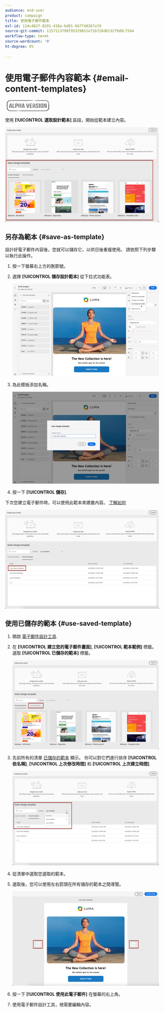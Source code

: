 ```yaml
---
audience: end-user
product: campaign
title: 使用電子郵件範本
exl-id: 114c482f-8291-418a-bd81-667f40267a7d
source-git-commit: 1157113798f95329651e71b726d6132f9d8c7544
workflow-type: tm+mt
source-wordcount: '0'
ht-degree: 0%

---
```


# 使用電子郵件內容範本 {#email-content-templates}

![](../assets/do-not-localize/badge.png)

使用 **[!UICONTROL 選取設計範本]** 區段，開始從範本建立內容。

![](assets/email_designer-templates.png)

## 另存為範本 {#save-as-template}

設計好電子郵件內容後，您就可以儲存它，以供日後重複使用。 請依照下列步驟以執行此操作。

1. 按一下螢幕右上方的刪節號。

1. 選擇 **[!UICONTROL 儲存設計範本]** 從下拉式功能表。

   ![](assets/email_designer-save-template.png)

1. 為此模板添加名稱。

   ![](assets/email_designer-template-name.png)

1. 按一下 **[!UICONTROL 儲存]**.

下次您建立電子郵件時，可以使用此範本來建置內容。 [了解如何](#use-saved-template)

![](assets/email_designer-saved-template.png)

## 使用已儲存的範本 {#use-saved-template}

1. 開啟 [電子郵件設計工具](create-email-content.md).

1. 在 **[!UICONTROL 建立您的電子郵件畫面]**, **[!UICONTROL 範本範例]** 標籤。 選取 **[!UICONTROL 已儲存的範本]** 標籤。

   ![](assets/email_designer-saved-templates-tab.png)

1. 先前所有的清單 [已儲存的範本](#save-as-template) 顯示。 你可以對它們進行排序 **[!UICONTROL 依名稱]**, **[!UICONTROL 上次修改時間]** 和 **[!UICONTROL 上次建立時間]**.

   ![](assets/email_designer-saved-templates.png)

1. 從清單中選取您選取的範本。

1. 選取後，您可以使用左右箭頭在所有儲存的範本之間導覽。

   ![](assets/email_designer-saved-templates-navigate.png)

1. 按一下 **[!UICONTROL 使用此電子郵件]** 在螢幕的右上角。

1. 使用電子郵件設計工具，視需要編輯內容。
